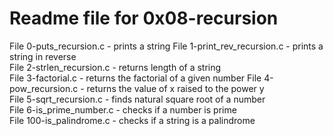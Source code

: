 # Readme file for 0x08-recursion

File 0-puts_recursion.c - prints a string
File 1-print_rev_recursion.c - prints a string in reverse  
File 2-strlen_recursion.c - returns length of a string  
File 3-factorial.c - returns the factorial of a given number
File 4-pow_recursion.c - returns the value of x raised to the power y  
File 5-sqrt_recursion.c - finds natural square root of a number  
File 6-is_prime_number.c - checks if a number is prime  
File 100-is_palindrome.c - checks if a string is a palindrome
